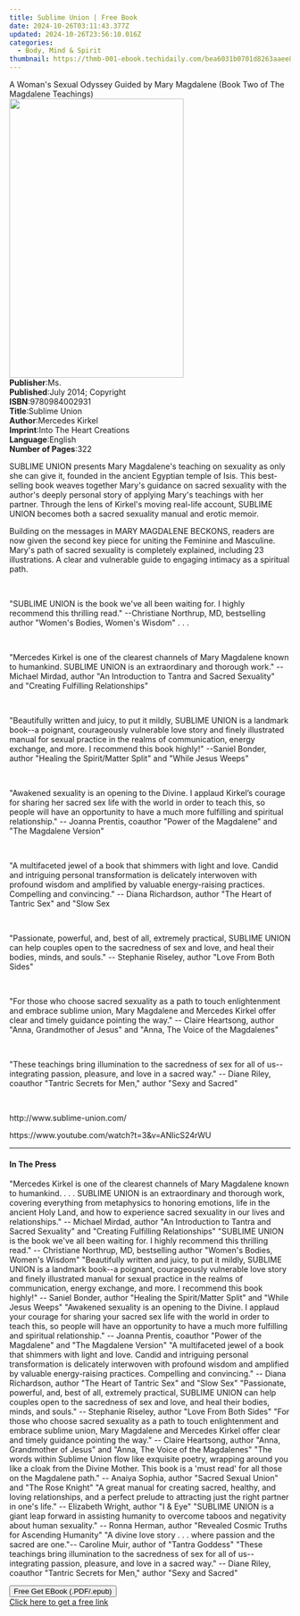 ```yaml
---
title: Sublime Union | Free Book
date: 2024-10-26T03:11:43.377Z
updated: 2024-10-26T23:56:10.016Z
categories:
  - Body, Mind & Spirit
thumbnail: https://thmb-001-ebook.techidaily.com/bea6031b0701d8263aaee8f2123fbec608d74a7eefac7c73b1fb5a2e2bde9f1c.jpg
---
```

<main id="book-container">
  <div class="flex flex-col">
    <div class="book-brief flex-1 py-6 px-4 sm:p-6 md:py-10 md:px-8">
      <!-- brief-->
      <div class="book-brief-main">
        A Woman's Sexual Odyssey Guided by Mary Magdalene (Book Two of The
        Magdalene Teachings)
      </div>
    </div>
    <div
      class="book-meta-info flex-1 grid gap-4 col-start-1 col-end-3 row-start-1 sm:mb-6 sm:grid-cols-4 lg:gap-6 lg:col-start-2 lg:row-end-6 lg:row-span-6 lg:mb-0"
    >
      <div
        class="book-meta-info-left place-content-center mt-4 p-4 text-sm leading-6 col-start-2 col-span-2 dark:text-slate-400"
      >
        <img
          class="w-full h-500 object-cover rounded-lg sm:h-255 sm:col-span-2 lg:col-span-full"
          src="https://img-001-ebook.techidaily.com/a425461fbc9a72e7201d4198ab865c5a5239e67611c2fb6252b140b07a7a83a8.jpg"
          alt=""
          width="312"
          height="500"
        />
      </div>
      <div
        class="book-meta-info-right mt-2 col-start-1 row-start-2 col-span-3 self-center"
      >
        <!-- meta data  -->
        <div class="flex flex-col px-4 md:px-8">
          <div class="flex-1">
            <strong>Publisher</strong>:<span class="px-2">Ms.</span>
          </div>
          <div class="flex-1">
            <strong>Published</strong>:<span class="px-2"
              >July 2014; Copyright</span
            >
          </div>
          <div class="flex-1">
            <strong>ISBN</strong>:<span class="px-2">9780984002931</span>
          </div>
          <div class="flex-1">
            <strong>Title</strong>:<span class="px-2">Sublime Union</span>
          </div>
          <div class="flex-1">
            <strong>Author</strong>:<span class="px-2">Mercedes Kirkel</span>
          </div>
          <div class="flex-1">
            <strong>Imprint</strong>:<span class="px-2"
              >Into The Heart Creations</span
            >
          </div>
          <div class="flex-1">
            <strong>Language</strong>:<span class="px-2">English</span>
          </div>
          <div class="flex-1">
            <strong>Number of Pages</strong>:<span class="px-2">322</span>
          </div>
        </div>
      </div>
    </div>
    <div class="book-description flex-1 py-6 px-4 sm:p-6 md:py-10 md:px-8">
      <div class="book-description-main">
        <div accordion-content="" id="description">
          <p>
            SUBLIME UNION presents Mary Magdalene's teaching on sexuality as
            only she can give it, founded in the ancient Egyptian temple of
            Isis. This best-selling book weaves together Mary's guidance on
            sacred sexuality with the author's deeply personal story of applying
            Mary's teachings with her partner. Through the lens of Kirkel's
            moving real-life account, SUBLIME UNION becomes both a sacred
            sexuality manual and erotic memoir.&nbsp;
          </p>
          <p>
            Building on the messages in MARY MAGDALENE BECKONS, readers are now
            given the second key piece for uniting the Feminine and Masculine.
            Mary's path of sacred sexuality is completely explained, including
            23 illustrations.&nbsp;A clear and vulnerable guide to engaging
            intimacy as a spiritual path.
          </p>
          <p>&nbsp;</p>
          <p>
            "SUBLIME UNION is the book we've all been waiting for. I highly
            recommend this thrilling read." --Christiane Northrup, MD,
            bestselling author "Women's Bodies, Women's Wisdom" . . .
          </p>
          <p>&nbsp;</p>
          <p>
            "Mercedes Kirkel is one of the clearest channels of Mary Magdalene
            known to humankind. SUBLIME UNION is an extraordinary and thorough
            work." --Michael Mirdad, author "An Introduction to Tantra and
            Sacred Sexuality" and "Creating Fulfilling Relationships"
          </p>
          <p>&nbsp;</p>
          <p>
            "Beautifully written and juicy, to put it mildly, SUBLIME UNION is a
            landmark book--a poignant, courageously vulnerable love story and
            finely illustrated manual for sexual practice in the realms of
            communication, energy exchange, and more. I recommend this book
            highly!" --Saniel Bonder, author "Healing the Spirit/Matter Split"
            and "While Jesus Weeps"
          </p>
          <p>&nbsp;</p>
          <p>
            "Awakened sexuality is an opening to the Divine. I applaud Kirkel’s
            courage for sharing her sacred sex life with the world in order to
            teach this, so people will have an opportunity to have a much more
            fulfilling and spiritual relationship." -- Joanna Prentis, coauthor
            "Power of the Magdalene" and "The Magdalene Version"
          </p>
          <p>&nbsp;</p>
          <p>
            "A multifaceted jewel of a book that shimmers with light and love.
            Candid and intriguing personal transformation is delicately
            interwoven with profound wisdom and amplified by valuable
            energy-raising practices. Compelling and convincing." -- Diana
            Richardson, author "The Heart of Tantric Sex" and "Slow Sex
          </p>
          <p>&nbsp;</p>
          <p>
            "Passionate, powerful, and, best of all, extremely practical,
            SUBLIME UNION can help couples open to the sacredness of sex and
            love, and heal their bodies, minds, and souls." -- Stephanie
            Riseley, author "Love From Both Sides"
          </p>
          <p>&nbsp;</p>
          <p>
            "For those who choose sacred sexuality as a path to touch
            enlightenment and embrace sublime union, Mary Magdalene and Mercedes
            Kirkel offer clear and timely guidance pointing the way." -- Claire
            Heartsong, author "Anna, Grandmother of Jesus" and "Anna, The Voice
            of the Magdalenes"
          </p>
          <p>&nbsp;</p>
          <p>
            "These teachings bring illumination to the sacredness of sex for all
            of us--integrating passion, pleasure, and love in a sacred way." --
            Diane Riley, coauthor "Tantric Secrets for Men," author "Sexy and
            Sacred"
          </p>
          <p>&nbsp;</p>
          <p><span>http://www.sublime-union.com/</span></p>
          <p>
            <span>https://www.youtube.com/watch?t=3&amp;v=ANlicS24rWU</span>
          </p>
        </div>
        <div class="accordion-fader"></div>
      </div>
    </div>
    <div class="book-excerpts flex-1 py-6 px-4 sm:p-6 md:py-10 md:px-8">
      <!-- excerpts-->
      <div class="book-excerpts-main">
        <hr />
        <h4 class="placeholder placeholder-heading">
          <span>In The Press</span>
        </h4>
        <p>
          "Mercedes Kirkel is one of the clearest channels of Mary Magdalene
          known to humankind. . . . SUBLIME UNION is an extraordinary and
          thorough work, covering everything from metaphysics to honoring
          emotions, life in the ancient Holy Land, and how to experience sacred
          sexuality in our lives and relationships." -- Michael Mirdad, author
          "An Introduction to Tantra and Sacred Sexuality" and "Creating
          Fulfilling Relationships" "SUBLIME UNION is the book we've all been
          waiting for. I highly recommend this thrilling read." -- Christiane
          Northrup, MD, bestselling author "Women's Bodies, Women's Wisdom"
          "Beautifully written and juicy, to put it mildly, SUBLIME UNION is a
          landmark book--a poignant, courageously vulnerable love story and
          finely illustrated manual for sexual practice in the realms of
          communication, energy exchange, and more. I recommend this book
          highly!" -- Saniel Bonder, author "Healing the Spirit/Matter Split"
          and "While Jesus Weeps" "Awakened sexuality is an opening to the
          Divine. I applaud your courage for sharing your sacred sex life with
          the world in order to teach this, so people will have an opportunity
          to have a much more fulfilling and spiritual relationship." -- Joanna
          Prentis, coauthor "Power of the Magdalene" and "The Magdalene Version"
          "A multifaceted jewel of a book that shimmers with light and love.
          Candid and intriguing personal transformation is delicately interwoven
          with profound wisdom and amplified by valuable energy-raising
          practices. Compelling and convincing." -- Diana Richardson, author
          "The Heart of Tantric Sex" and "Slow Sex" "Passionate, powerful, and,
          best of all, extremely practical, SUBLIME UNION can help couples open
          to the sacredness of sex and love, and heal their bodies, minds, and
          souls." -- Stephanie Riseley, author "Love From Both Sides" "For those
          who choose sacred sexuality as a path to touch enlightenment and
          embrace sublime union, Mary Magdalene and Mercedes Kirkel offer clear
          and timely guidance pointing the way." -- Claire Heartsong, author
          "Anna, Grandmother of Jesus" and "Anna, The Voice of the Magdalenes"
          "The words within Sublime Union flow like exquisite poetry, wrapping
          around you like a cloak from the Divine Mother. This book is a 'must
          read' for all those on the Magdalene path." -- Anaiya Sophia, author
          "Sacred Sexual Union" and "The Rose Knight" "A great manual for
          creating sacred, healthy, and loving relationships, and a perfect
          prelude to attracting just the right partner in one's life." --
          Elizabeth Wright, author "I &amp; Eye" "SUBLIME UNION is a giant leap
          forward in assisting humanity to overcome taboos and negativity about
          human sexuality." -- Ronna Herman, author "Revealed Cosmic Truths for
          Ascending Humanity" "A divine love story . . . where passion and the
          sacred are one."-- Caroline Muir, author of "Tantra Goddess" "These
          teachings bring illumination to the sacredness of sex for all of
          us--integrating passion, pleasure, and love in a sacred way." -- Diane
          Riley, coauthor "Tantric Secrets for Men," author "Sexy and Sacred"
        </p>
      </div>
    </div>
    <div
      class="book-about-author flex-1 py-6 px-4 sm:p-6 md:py-10 md:px-8"
    ></div>
    <div class="book-free-get flex-1 py-6 px-4 sm:p-6 md:py-10 md:px-8">
      <button
        id="btn-free-get"
        class="bg-blue-500 hover:bg-blue-700 text-white font-bold py-2 px-4 rounded"
      >
        Free Get EBook (.PDF/.epub)
      </button>
      <div id="countdown-display" class="px-2 text-lg mt-2"></div>
      <a
        id="free-link"
        class="hidden bg-blue-500 hover:bg-blue-700 text-white font-bold py-2 px-4 rounded"
        href="https://www.ebooks.com/en-us/book/209840981/sublime-union/mercedes-kirkel/"
        target="_blank"
        >Click here to get a free link</a
      >
    </div>
    <script>
      let countdownTime = 0;
      let countdownInterval = null;
      document
        .getElementById('btn-free-get')
        .addEventListener('click', startCountdown);
      function startCountdown() {
        countdownTime = new Date().getTime() + 60000 * 3;
        countdownInterval = setInterval(updateCountdown, 1000);
        document.getElementById('btn-free-get').disabled = true;
        document
          .getElementById('btn-free-get')
          .classList.add('bg-gray-500', 'cursor-not-allowed');
      }
      function updateCountdown() {
        let currentTime = new Date().getTime();
        let timeLeft = countdownTime - currentTime;
        let secondsLeft = Math.floor(timeLeft / 1000);
        document.getElementById('countdown-display').innerHTML =
          `Remaining time: ${secondsLeft} seconds.`;
        if (secondsLeft <= 0) {
          clearInterval(countdownInterval);
          document.getElementById('btn-free-get').classList.add('hidden');
          document.getElementById('free-link').classList.remove('hidden');
          document.getElementById('countdown-display').innerHTML = '';
        }
      }
    </script>
  </div>
</main>

<ins class="adsbygoogle"
      style="display:block"
      data-ad-client="ca-pub-7571918770474297"
      data-ad-slot="8358498916"
      data-ad-format="auto"
      data-full-width-responsive="true"></ins>
    
